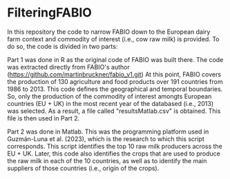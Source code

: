 # FilteringFABIO

In this repository the code to narrow FABIO down to the European dairy farm context and commodity of interest (i.e., cow raw milk) is provided. 
To do so, the code is divided in two parts:

Part 1 was done in R as the original code of FABIO was built there. The code was extracted directly from FABIO's author (https://github.com/martinbruckner/fabio_v1.git)
At this point, FABIO covers the production of 130 agriculture and food products over 191 countries from 1986 to 2013. This code defines the geographical and temporal boundaries.
So, only the production of the commodity of interest amongts European countries (EU + UK) in the most recent year of the databased (i.e., 2013) was selected. 
As a result, a file called "resultsMatlab.csv" is obtained. This file is then used in Part 2.

Part 2 was done in Matlab. This was the programming platform used in Guzmán-Luna et al. (2023), which is the research to which this script corresponds. This script identifies the top 10 raw milk producers across the EU + UK. Later, this code also identifies the crops that are used to produce the raw milk in each of the 10 
countries, as well as to identify the main suppliers of those countries (i.e., origin of the crops).

